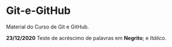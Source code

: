 # Git-e-GitHub
 Material do Curso de Git e GitHub.
 
 **23/12/2020** Teste de acréscimo de palavras em **Negrito**; e *Itálico*.
